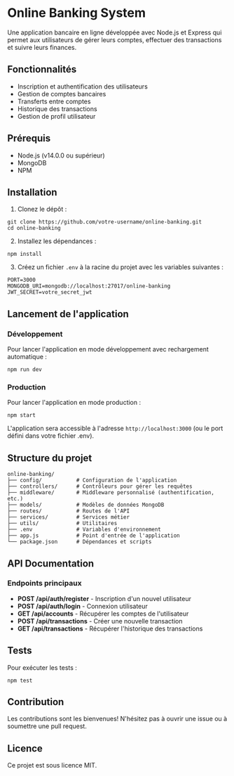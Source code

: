 # Online Banking System

Une application bancaire en ligne développée avec Node.js et Express qui permet aux utilisateurs de gérer leurs comptes, effectuer des transactions et suivre leurs finances.

## Fonctionnalités

- Inscription et authentification des utilisateurs
- Gestion de comptes bancaires
- Transferts entre comptes
- Historique des transactions
- Gestion de profil utilisateur

## Prérequis

- Node.js (v14.0.0 ou supérieur)
- MongoDB
- NPM

## Installation

1. Clonez le dépôt :

```
git clone https://github.com/votre-username/online-banking.git
cd online-banking
```

2. Installez les dépendances :

```
npm install
```

3. Créez un fichier `.env` à la racine du projet avec les variables suivantes :

```
PORT=3000
MONGODB_URI=mongodb://localhost:27017/online-banking
JWT_SECRET=votre_secret_jwt
```

## Lancement de l'application

### Développement

Pour lancer l'application en mode développement avec rechargement automatique :

```
npm run dev
```

### Production

Pour lancer l'application en mode production :

```
npm start
```

L'application sera accessible à l'adresse `http://localhost:3000` (ou le port défini dans votre fichier .env).

## Structure du projet

```
online-banking/
├── config/           # Configuration de l'application
├── controllers/      # Contrôleurs pour gérer les requêtes
├── middleware/       # Middleware personnalisé (authentification, etc.)
├── models/           # Modèles de données MongoDB
├── routes/           # Routes de l'API
├── services/         # Services métier
├── utils/            # Utilitaires
├── .env              # Variables d'environnement
├── app.js            # Point d'entrée de l'application
└── package.json      # Dépendances et scripts
```

## API Documentation

### Endpoints principaux

- **POST /api/auth/register** - Inscription d'un nouvel utilisateur
- **POST /api/auth/login** - Connexion utilisateur
- **GET /api/accounts** - Récupérer les comptes de l'utilisateur
- **POST /api/transactions** - Créer une nouvelle transaction
- **GET /api/transactions** - Récupérer l'historique des transactions

## Tests

Pour exécuter les tests :

```
npm test
```

## Contribution

Les contributions sont les bienvenues! N'hésitez pas à ouvrir une issue ou à soumettre une pull request.

## Licence

Ce projet est sous licence MIT.
